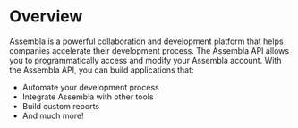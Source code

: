 # Overview

Assembla is a powerful collaboration and development platform that helps companies accelerate their development process. The Assembla API allows you to programmatically access and modify your Assembla account. With the Assembla API, you can build applications that:

- Automate your development process
- Integrate Assembla with other tools
- Build custom reports
- And much more!
